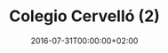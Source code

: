 ---
title: Colegio Cervelló (2)
date: 2016-07-31T00:00:00+02:00
image: /media/colegi-cervello-2.jpg
---
